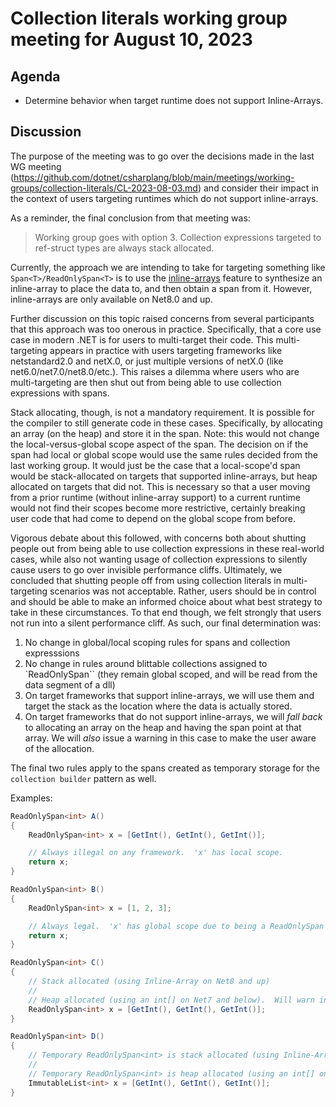 # Collection literals working group meeting for August 10, 2023

## Agenda

* Determine behavior when target runtime does not support Inline-Arrays.

## Discussion

The purpose of the meeting was to go over the decisions made in the last WG meeting (https://github.com/dotnet/csharplang/blob/main/meetings/working-groups/collection-literals/CL-2023-08-03.md) and consider their impact in the context of users targeting runtimes which do not support inline-arrays.

As a reminder, the final conclusion from that meeting was:

> Working group goes with option 3. Collection expressions targeted to ref-struct types are always stack allocated.

Currently, the approach we are intending to take for targeting something like `Span<T>/ReadOnlySpan<T>` is to use the [inline-arrays](https://github.com/dotnet/csharplang/blob/main/proposals/csharp-12.0/inline-arrays.md) feature to synthesize an inline-array to place the data to, and then obtain a span from it.  However, inline-arrays are only available on Net8.0 and up.

Further discussion on this topic raised concerns from several participants that this approach was too onerous in practice.  Specifically, that a core use case in modern .NET is for users to multi-target their code.  This multi-targeting appears in practice with users targeting frameworks like netstandard2.0 and netX.0, or just multiple versions of netX.0 (like net6.0/net7.0/net8.0/etc.). This raises a dilemma where users who are multi-targeting are then shut out from being able to use collection expressions with spans.

Stack allocating, though, is not a mandatory requirement. It is possible for the compiler to still generate code in these cases.  Specifically, by allocating an array (on the heap) and store it in the span.  Note: this would not change the local-versus-global scope aspect of the span.  The decision on if the span had local or global scope would use the same rules decided from the last working group.  It would just be the case that a local-scope'd span would be stack-allocated on targets that supported inline-arrays, but heap allocated on targets that did not.  This is necessary so that a user moving from a prior runtime (without inline-array support) to a current runtime would not find their scopes become more restrictive, certainly breaking user code that had come to depend on the global scope from before.

Vigorous debate about this followed, with concerns both about shutting people out from being able to use collection expressions in these real-world cases, while also not wanting usage of collection expressions to silently cause users to go over invisible performance cliffs.  Ultimately, we concluded that shutting people off from using collection literals in multi-targeting scenarios was not acceptable. Rather, users should be in control and should be able to make an informed choice about what best strategy to take in these circumstances.  To that end though, we felt strongly that users not run into a silent performance cliff.  As such, our final determination was:

1. No change in global/local scoping rules for spans and collection expresssions
1. No change in rules around blittable collections assigned to `ReadOnlySpan<T>`` (they remain global scoped, and will be read from the data segment of a dll)
1. On target frameworks that support inline-arrays, we will use them and target the stack as the location where the data is actually stored.
1. On target frameworks that do not support inline-arrays, we will *fall back* to allocating an array on the heap and having the span point at that array.  We will *also* issue a warning in this case to make the user aware of the allocation.

The final two rules apply to the spans created as temporary storage for the `collection builder` pattern as well.

Examples:

```c#
ReadOnlySpan<int> A()
{
    ReadOnlySpan<int> x = [GetInt(), GetInt(), GetInt()];

    // Always illegal on any framework.  'x' has local scope.
    return x;
}

ReadOnlySpan<int> B()
{
    ReadOnlySpan<int> x = [1, 2, 3];

    // Always legal.  'x' has global scope due to being a ReadOnlySpan of constant blittable data.
    return x;
}

ReadOnlySpan<int> C()
{
    // Stack allocated (using Inline-Array on Net8 and up)
    //
    // Heap allocated (using an int[] on Net7 and below).  Will warn in that event.
    ReadOnlySpan<int> x = [GetInt(), GetInt(), GetInt()];
}

ReadOnlySpan<int> D()
{
    // Temporary ReadOnlySpan<int> is stack allocated (using Inline-Array on Net8 and up)
    //
    // Temporary ReadOnlySpan<int> is heap allocated (using an int[] on Net7 and below).  Will warn in that event.
    ImmutableList<int> x = [GetInt(), GetInt(), GetInt()];
}
```
